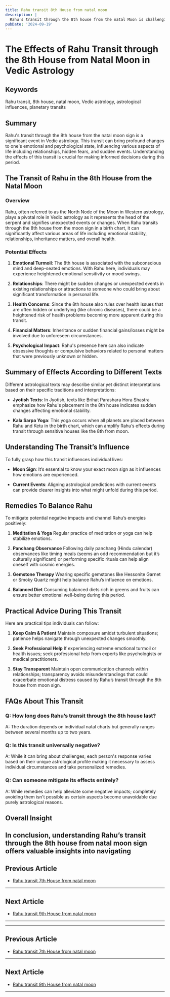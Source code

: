 ```yaml
---
title: Rahu transit 8th House from natal moon
description: |
  Rahu's transit through the 8th house from the natal Moon is challenging, bringing health issues, fear, and potential loss of life if coinciding with a maraka period. The individual may face business losses, undiagnosable diseases, and failure in efforts.
pubDate: '2024-09-19'
---
```


# The Effects of Rahu Transit through the 8th House from Natal Moon in Vedic Astrology

## Keywords
Rahu transit, 8th house, natal moon, Vedic astrology, astrological influences, planetary transits

## Summary

Rahu's transit through the 8th house from the natal moon sign is a significant event in Vedic astrology. This transit can bring profound changes to one's emotional and psychological state, influencing various aspects of life including relationships, hidden fears, and sudden events. Understanding the effects of this transit is crucial for making informed decisions during this period.

## The Transit of Rahu in the 8th House from the Natal Moon

### Overview
Rahu, often referred to as the North Node of the Moon in Western astrology, plays a pivotal role in Vedic astrology as it represents the head of the serpent and signifies unexpected events or changes. When Rahu transits through the 8th house from the moon sign in a birth chart, it can significantly affect various areas of life including emotional stability, relationships, inheritance matters, and overall health.

### Potential Effects

1. **Emotional Turmoil**: The 8th house is associated with the subconscious mind and deep-seated emotions. With Rahu here, individuals may experience heightened emotional sensitivity or mood swings.
   
2. **Relationships**: There might be sudden changes or unexpected events in existing relationships or attractions to someone who could bring about significant transformation in personal life.

3. **Health Concerns**: Since the 8th house also rules over health issues that are often hidden or underlying (like chronic diseases), there could be a heightened risk of health problems becoming more apparent during this transit.

4. **Financial Matters**: Inheritance or sudden financial gains/losses might be involved due to unforeseen circumstances.

5. **Psychological Impact**: Rahu's presence here can also indicate obsessive thoughts or compulsive behaviors related to personal matters that were previously unknown or hidden.

## Summary of Effects According to Different Texts

Different astrological texts may describe similar yet distinct interpretations based on their specific traditions and interpretations:

- **Jyotish Texts**: In Jyotish, texts like Brihat Parashara Hora Shastra emphasize how Rahu's placement in the 8th house indicates sudden changes affecting emotional stability.
  
- **Kala Sarpa Yoga**: This yoga occurs when all planets are placed between Rahu and Ketu in the birth chart, which can amplify Rahu’s effects during transit through sensitive houses like the 8th from moon.

## Understanding The Transit’s Influence

To fully grasp how this transit influences individual lives:

- **Moon Sign**: It’s essential to know your exact moon sign as it influences how emotions are experienced.
  
- **Current Events**: Aligning astrological predictions with current events can provide clearer insights into what might unfold during this period.

## Remedies To Balance Rahu

To mitigate potential negative impacts and channel Rahu’s energies positively:

1. **Meditation & Yoga**
   Regular practice of meditation or yoga can help stabilize emotions.

2. **Panchang Observance**
   Following daily panchang (Hindu calendar) observances like timing meals (seems an odd recommendation but it’s culturally significant) or performing specific rituals can help align oneself with cosmic energies.

3. **Gemstone Therapy**
   Wearing specific gemstones like Hessonite Garnet or Smoky Quartz might help balance Rahu’s influence on emotions.

4. **Balanced Diet**
   Consuming balanced diets rich in greens and fruits can ensure better emotional well-being during this period.

## Practical Advice During This Transit

Here are practical tips individuals can follow:

1. **Keep Calm & Patient**
   Maintain composure amidst turbulent situations; patience helps navigate through unexpected changes smoothly.

2. **Seek Professional Help**
   If experiencing extreme emotional turmoil or health issues; seek professional help from experts like psychologists or medical practitioners.

3. **Stay Transparent**
   Maintain open communication channels within relationships; transparency avoids misunderstandings that could exacerbate emotional distress caused by Rahu’s transit through the 8th house from moon sign.

## FAQs About This Transit

### Q: How long does Rahu’s transit through the 8th house last?
A: The duration depends on individual natal charts but generally ranges between several months up to two years.

### Q: Is this transit universally negative?
A: While it can bring about challenges; each person's response varies based on their unique astrological profile making it necessary to assess individual circumstances and take personalized remedies.


### Q: Can someone mitigate its effects entirely?
A: While remedies can help alleviate some negative impacts; completely avoiding them isn't possible as certain aspects become unavoidable due purely astrological reasons.


## Overall Insight

In conclusion, understanding Rahu’s transit through the 8th house from natal moon sign offers valuable insights into navigating
---

## Previous Article
- [Rahu transit 7th House from natal moon](200807_Rahu_transit_7th_House_from_natal_moon.md)

---

## Next Article
- [Rahu transit 9th House from natal moon](200809_Rahu_transit_9th_House_from_natal_moon.md)

---
---

## Previous Article
- [Rahu transit 7th House from natal moon](200807_Rahu_transit_7th_House_from_natal_moon.md)

---

## Next Article
- [Rahu transit 9th House from natal moon](200809_Rahu_transit_9th_House_from_natal_moon.md)

---
